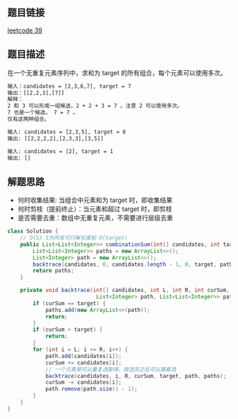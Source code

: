 ## 题目链接

[leetcode 39](https://leetcode.cn/problems/combination-sum/)

## 题目描述

在一个无重复元素序列中，求和为 target 的所有组合，每个元素可以使用多次。  



```html
输入：candidates = [2,3,6,7], target = 7
输出：[[2,2,3],[7]]
解释：
2 和 3 可以形成一组候选，2 + 2 + 3 = 7 。注意 2 可以使用多次。
7 也是一个候选， 7 = 7 。
仅有这两种组合。

输入: candidates = [2,3,5], target = 8
输出: [[2,2,2,2],[2,3,3],[3,5]]

输入: candidates = [2], target = 1
输出: []
```

## 解题思路

- 何时收集结果: 当组合中元素和为 target 时，即收集结果  
- 何时剪枝（提前终止）：当元素和超过 target 时，即剪枝
- 是否需要去重：数组中无重复元素，不需要进行层级去重

```JAVA
class Solution {
    // O(S) S为所有可行解长度和 O(target)
    public List<List<Integer>> combinationSum(int[] candidates, int target) {
        List<List<Integer>> paths = new ArrayList<>();
        List<Integer> path = new ArrayList<>();
        backtrace(candidates, 0, candidates.length - 1, 0, target, path, paths);
        return paths;
    }

    private void backtrace(int[] candidates, int L, int R, int curSum, int target, 
                            List<Integer> path, List<List<Integer>> paths) {
        if (curSum == target) {
            paths.add(new ArrayList<>(path));
            return;
        }
        if (curSum > target) {
            return;
        }
        for (int i = L; i <= R; i++) {
            path.add(candidates[i]);
            curSum += candidates[i];
            // 一个元素是可以重复选取得，故选完之后可以接着选
            backtrace(candidates, i, R, curSum, target, path, paths);
            curSum -= candidates[i];
            path.remove(path.size() - 1);
        }
    }
}
```



